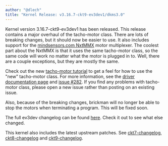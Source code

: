 ```yaml
---
author: "@dlech"
title: "Kernel Release: v3.16.7-ckt9-ev3dev1/dkms3.0"
---
```


Kernel version 3.16.7-ckt9-ev3dev1 has been released. This release contains a
major overhaul of the tacho-motor class. There are lots of breaking changes,
but it should now be easier to use. It also includes support for the
[mindsensors.com NxtMMX][nxtmmx] motor multiplexer. The coolest part about the
NxtMMX is that it uses the same tacho-motor class, so the same code will work
no matter what the motor is plugged in to. Well, there are a couple exceptions,
but they are mostly the same.

Check out the new [tacho-motor tutorial] to get a feel for how to use the "new"
tacho-motor class. For more information, see the [driver documentation
page][tacho-motor-class] and [issue #282]. If you find any problems with
tacho-motor class, please open a new issue rather than posting on an existing
issue.

Also, because of the breaking changes, brickman will no longer be able to stop
the motors when terminating a program. This will be fixed soon.

The full ev3dev changelog can be found [here][ev3dev-changelog]. Check it out to
see what else changed.

This kernel also includes the latest upstream patches. See [ckt7-changelog],
[ckt8-changelog] and [ckt9-changelog].

[nxtmmx]: /docs/sensors/mindsensors.com-multiplexer-for-nxt-ev3-motors/
[tacho-motor tutorial]: /docs/tutorials/tacho-motors
[tacho-motor-class]: /docs/drivers/tacho-motor-class
[issue #282]: https://github.com/ev3dev/ev3dev/issues/282
[ckt7-changelog]: https://lists.ubuntu.com/archives/kernel-team/2015-February/054674.html
[ckt8-changelog]: https://lists.ubuntu.com/archives/kernel-team/2015-March/055191.html
[ckt9-changelog]: https://lists.ubuntu.com/archives/kernel-team/2015-March/055905.html
[ev3dev-changelog]: https://github.com/ev3dev/ev3dev-kpkg/blob/ev3dev-jessie/debian/changelog